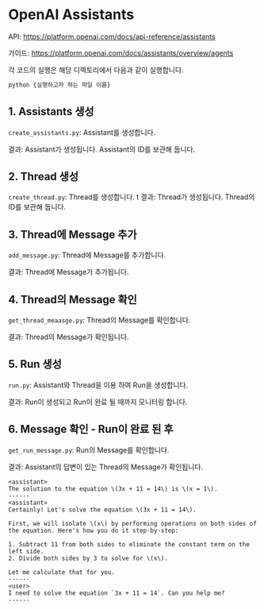 # OpenAI Assistants

API: <https://platform.openai.com/docs/api-reference/assistants>

가이드: <https://platform.openai.com/docs/assistants/overview/agents>

각 코드의 실행은 해당 디렉토리에서 다음과 같이 실행합니다.

```bash
python {실행하고자 하는 파일 이름}
```

## 1. Assistants 생성

`create_assistants.py`: Assistant를 생성합니다.

결과: Assistant가 생성됩니다. Assistant의 ID를 보관해 둡니다.

## 2. Thread 생성

`create_thread.py`: Thread를 생성합니다.
t
결과: Thread가 생성됩니다. Thread의 ID를 보관해 둡니다.

## 3. Thread에 Message 추가

`add_message.py`: Thread에 Message를 추가합니다.

결과: Thread에 Message가 추가됩니다.

## 4. Thread의 Message 확인

`get_thread_meaasge.py`: Thread의 Message를 확인합니다.

결과: Thread의 Message가 확인됩니다.

## 5. Run 생성

`run.py`: Assistant와  Thread을 이용 하여 Run을 생성합니다.

결과: Run이 생성되고 Run이 완료 될 때까지 모니터링 합니다.

## 6. Message 확인  - Run이 완료 된 후

`get_run_message.py`: Run의 Message를 확인합니다.

결과: Assistant의 답변이 있는 Thread의 Message가 확인됩니다.

```text
<assistant>
The solution to the equation \(3x + 11 = 14\) is \(x = 1\).
------
<assistant>
Certainly! Let's solve the equation \(3x + 11 = 14\).

First, we will isolate \(x\) by performing operations on both sides of the equation. Here's how you do it step-by-step:

1. Subtract 11 from both sides to eliminate the constant term on the left side.
2. Divide both sides by 3 to solve for \(x\).

Let me calculate that for you.
------
<user>
I need to solve the equation `3x + 11 = 14`. Can you help me?
------
